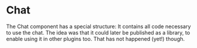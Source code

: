 # Chat

The Chat component has a special structure: It contains all code necessary to use
the chat. The idea was that it could later be published as a library, to enable using it in other
plugins too. That has not happened (yet!) though.
